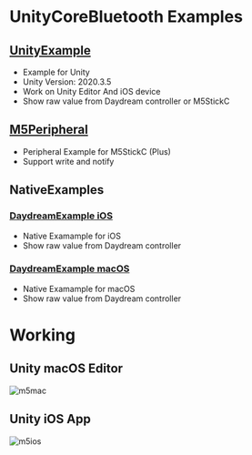 # UnityCoreBluetooth Examples
## [UnityExample](UnityExample)
* Example for Unity
* Unity Version: 2020.3.5
* Work on Unity Editor And iOS device
* Show raw value from Daydream controller or M5StickC

## [M5Peripheral](M5Peripheral)
* Peripheral Example for M5StickC (Plus)
* Support write and notify

## NativeExamples
### [DaydreamExample iOS](NativeExamples/DaydreamExample%20iOS)
* Native Examample for iOS
* Show raw value from Daydream controller

### [DaydreamExample macOS](NativeExamples/DaydreamExample%20macOS)
* Native Examample for macOS
* Show raw value from Daydream controller

# Working
## Unity macOS Editor
![m5mac](../docs/videos/m5mac.gif)  

## Unity iOS App
![m5ios](../docs/videos/m5ios.gif)  
